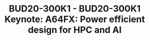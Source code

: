 ---
categories:
- bud20
image:
  featured: 'true'
  path: https://static.linaro.org/connect/bud20/images/BUD20-300K1.png
session_id: BUD20-300K1
session_speakers:
- speaker_bio: Takekazu Tabata is an engineer at Fujitsu. His research interests include
    microprocessor design. Especially, he is in charge of &nbsp;high-performance core
    microarchitecture design and instruction set architecture.
  speaker_company: Fujitsu
  speaker_image: http://avatars.sched.co/c/da/10545751/avatar.jpg.320x320px.jpg?c2b
  speaker_name: Takekazu Tabata
  speaker_position: Engineer
  speaker_role: speaker
session_track: HPC
tag: session
tags: HPC
title: 'BUD20-300K1 - BUD20-300K1 Keynote: A64FX: Power efficient design for HPC and
  AI'
---